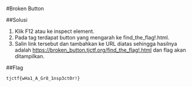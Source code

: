 #Broken Button

##Solusi
1. Klik F12 atau ke inspect element.
2. Pada tag terdapat button yang mengarah ke find_the_flag!.html.
3. Salin link tersebut dan tambahkan ke URL diatas sehingga hasilnya adalah https://broken_button.tjctf.org/find_the_flag!.html dan flag akan ditampilkan.

##Flag
```
tjctf{wHa1_A_Gr8_1nsp3ct0r!}
```